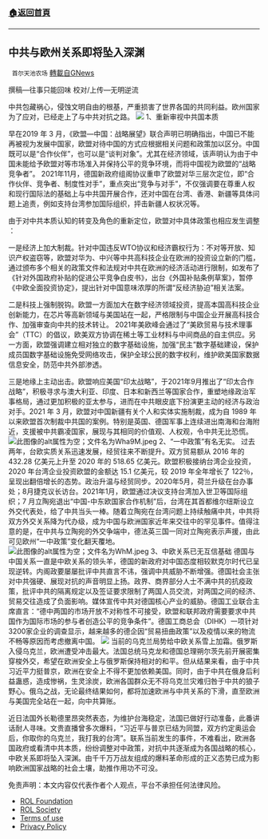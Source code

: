 ###  [:house:返回首頁](https://github.com/ourhimalayas/txt)
---


## 中共与欧州关系即将坠入深渊
` 首尔天池农场` [轉載自GNews](https://gnews.org/zh-hans/2114838/)

撰稿—往事只能回味
校对/上传—无明逆流

中共包藏祸心，侵蚀文明自由的根基，严重损害了世界各国的共同利益。欧州国家为了应对，已经走上了与中共对抗之路。
![](https://assets.gnews.org/wp-content/uploads/2022/03/32.5M.jpeg)
1、重新审视中共国本质

早在2019 年 3 月，《欧盟—中国：战略展望》联合声明已明确指出，中国已不能再被视为发展中国家，欧盟对待中国的方式应根据相关问题和政策加以区分。中国既可以是“合作伙伴”，也可以是“谈判对象”。尤其在经济领域，该声明认为由于中国未能给予欧盟对等市场准入并保持公平的竞争环境，而将中国视为欧盟的“战略竞争者”。
2021年11月，德国新政府组阁协议重申了欧盟对华三层次定位，即“合作伙伴、竞争者、制度性对手”，重点突出“竞争与对手”，不仅强调要在尊重人权和现行国际法的基础上与中共国开展合作，还对中国在台湾、香港、新疆等具体问题上追责，例如支持台湾参加国际组织，抨击新疆人权状况等。

由于对中共本质认知的转变及角色的重新定位，欧盟对中具体政策也相应发生调整 ：

一是经济上加大制裁。针对中国违反WTO协议和经济霸权行为：不对等开放、知识产权盗窃等，欧盟对华为、中兴等中共高科技企业在欧洲的投资设立新的门槛，通过颁布多个相关的政策文件和法规对中共在欧洲的经济活动进行限制，如发布了《针对外国政府补贴的促进公平竞争白皮书》，出台《外国补贴条例草案》，暂停《中欧全面投资协定》，提出针对中国意味浓厚的所谓“反经济胁迫”相关法案。

二是科技上强制脱钩。欧盟一方面加大在数字经济领域投资，提高本国高科技企业创新能力，在芯片等高新领域与美国站在一起，严格限制与中国企业开展高科技合作、加强审查向中共的技术转让。 2021年美欧峰会通过了“美欧贸易与技术理事会”（TTC）的倡议，欧美双方协调在稀土等工业材料与中间商品的自主供应。另一方面，欧盟强调建立相对独立的数字基础设施，加强“民主”数字基础建设，保护成员国数字基础设施免受网络攻击，保护全球公民的数字权利，维护欧美国家数据信息安全，防范中共外部渗透。

三是地缘上主动出击。欧盟响应美国“印太战略”，于2021年9月推出了“印太合作战略”，积极寻求与澳大利亚、印度、日本和新西兰等国家合作，重塑地缘政治军事格局，通过更加积极的亚太参与，进而在中共眼皮底下扮演更主动的经济与政治对手。2021 年 3 月，欧盟对中国新疆有关个人和实体实施制裁，成为自 1989 年以来欧盟首次制裁中共国的案例。特别是英国、德国军事上连续进出南海和台海附近，支援被中共霸凌国家，展现与其相同的价值观、人权观，令中共无比恐慌。
![此图像的alt属性为空；文件名为Wha9M.jpeg](https://assets.gnews.org/wp-content/uploads/2022/03/Wha9M.jpeg)
2、“一中政策”有名无实。
过去两年，台欧实质关系迅速发展，经贸往来不断提升。双方贸易额从 2016 年的 432.28 亿美元上升至 2020 年的 518.65 亿美元。欧盟积极接纳台湾企业投资，2020 年台湾企业投资欧盟的金额达 15.1 亿美元，较 2019 年全年增长了 122％，呈现出翻倍增长的态势。政治升温与经贸同步。2020年5月，荷兰升级在台办事处；8月捷克议长访台。2021年1月，欧盟通过决议支持台湾加入世卫等国际组织；7 月立陶宛退出“中国-中东欧国家合作机制”后，台湾在其首都维尔纽斯设立外交代表处，给了中共当头一棒。随着立陶宛在台湾问题上持续触痛中共，中共将双方外交关系降为代办级，成为中国与欧洲国家近年来交往中的罕见事件。值得注意的是，在中共与立陶宛的外交争端中，德法英三国一同对立陶宛表示声援，由此可见欧州“一中政策”变化翻天覆地。
![此图像的alt属性为空；文件名为WhM.jpeg](https://assets.gnews.org/wp-content/uploads/2022/03/WhM.jpeg)
3、中欧关系已无互信基础
德国与中国关系一直是中欧关系的领头羊，德国的新政府对中国态度相较默克尔时代已呈现逆转。内阁政要屡屡批评中共直言不讳，强调中共威胁不断增强。德国社会主张对中共强硬、展现对抗的声音明显上扬。政界、商界部分人士不满中共的抗疫政策，批评中共的隔离规定以及签证要求限制了两国人员交流，对两国之间的经济、贸易交往造成了负面影响。媒体宣传中共对德国核心产业的威胁。德国工业联合主席直言：“德中两国的市场开放不对称性不可接受，欧盟和联邦政府需要要求中共国作为国际市场的参与者创造公平的竞争条件”。德国工商总会（DIHK）一项针对 3200家企业的调查显示，越来越多的德企因“贸易扭曲政策”以及疫情以来的物流不畅等原因而考虑撤离中国。
![](https://assets.gnews.org/wp-content/uploads/2022/03/W99M.jpeg)
当前的乌克兰局势给中欧关系雪上加霜。俄罗斯入侵乌克兰，欧洲遭受冲击最大。法国总统马克龙和德国总理朔尔茨先前开展密集穿梭外交，希望在欧洲安全上与俄罗斯保持相对的和平。但从结果来看，由于中共习近平力挺普京，欧洲在安全上不得不更加依赖美国。同时，由于中共在俄身后利益蛊惑，造成惨祸，生灵涂炭，欧洲各国群众无不将乌克兰灾难归咎于中共的狼子野心。俄乌之战，无论最终结果如何，都将加速欧洲与中共关系的下滑，直至欧洲与美国完全站在一起，向中共算账。

近日法国外长勒德里昂突然表态，为维护台海稳定，法国已做好行动准备，此番讲话耐人寻味。文贵直播曾多次爆料，“习近平与普京已结为同盟，双方约定奥运会后，你取你的乌克兰，我打我的台湾”。联系当前发生的事件，不难看出，欧洲各国政府或看清中共本质，纷纷调整对中政策，对抗中共逐渐成为各国战略的核心，中欧关系即将坠入深渊。由千千万万战友组成的爆料革命形成的正义态势已成为影响欧洲国家战略的社会土壤，助推作用功不可没。

 

免责声明：本文内容仅代表作者个人观点，平台不承担任何法律风险。

- [ROL Foundation](https://rolfoundation.org/)
- [ROL Society](https://rolsociety.org/)
- [Terms of use](https://gnews.org/terms-of-use-3/)
- [Privacy Policy](https://gnews.org/privacy-policy/)
